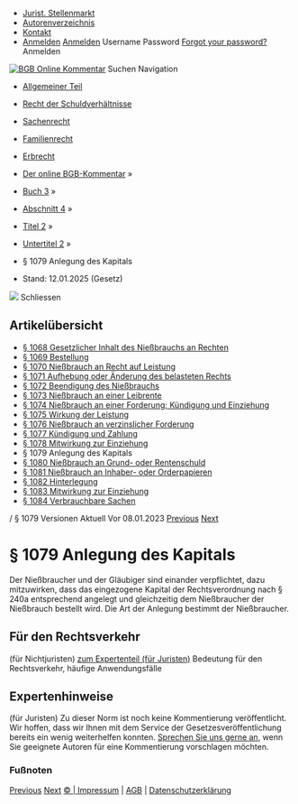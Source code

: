   * [Jurist. Stellenmarkt](https://bgb.kommentar.de/Buch-3/Abschnitt-4/Titel-2/Untertitel-2/</job-board> "Jurist. Stellenmarkt")
  * [Autorenverzeichnis](https://bgb.kommentar.de/Buch-3/Abschnitt-4/Titel-2/Untertitel-2/</Autorenverzeichnis> "Autorenverzeichnis")
  * [Kontakt](https://bgb.kommentar.de/Buch-3/Abschnitt-4/Titel-2/Untertitel-2/</Kontakt>)
  * [Anmelden](https://bgb.kommentar.de/Buch-3/Abschnitt-4/Titel-2/Untertitel-2/<#login> "show login form") [Anmelden](https://bgb.kommentar.de/Buch-3/Abschnitt-4/Titel-2/Untertitel-2/<#> "hide login form") Username Password
[Forgot your password?](https://bgb.kommentar.de/Buch-3/Abschnitt-4/Titel-2/Untertitel-2/</user/forgotpassword>) Anmelden 


[![BGB Online Kommentar](https://bgb.kommentar.de/extension/bgb/design/bgb/images/logo.png)](https://bgb.kommentar.de/Buch-3/Abschnitt-4/Titel-2/Untertitel-2/</> "BGB Online Kommentar")
Suchen
Navigation
  * [Allgemeiner Teil](https://bgb.kommentar.de/Buch-3/Abschnitt-4/Titel-2/Untertitel-2/</Buch-1>)
  * [Recht der Schuldverhältnisse](https://bgb.kommentar.de/Buch-3/Abschnitt-4/Titel-2/Untertitel-2/</Buch-2>)
  * [Sachenrecht](https://bgb.kommentar.de/Buch-3/Abschnitt-4/Titel-2/Untertitel-2/</Buch-3>)
  * [Familienrecht](https://bgb.kommentar.de/Buch-3/Abschnitt-4/Titel-2/Untertitel-2/</Buch-4>)
  * [Erbrecht](https://bgb.kommentar.de/Buch-3/Abschnitt-4/Titel-2/Untertitel-2/</Buch-5>)


  * [Der online BGB-Kommentar](https://bgb.kommentar.de/Buch-3/Abschnitt-4/Titel-2/Untertitel-2/</>) »
  * [Buch 3](https://bgb.kommentar.de/Buch-3/Abschnitt-4/Titel-2/Untertitel-2/</Buch-3>) »
  * [Abschnitt 4](https://bgb.kommentar.de/Buch-3/Abschnitt-4/Titel-2/Untertitel-2/</Buch-3/Abschnitt-4>) »
  * [Titel 2](https://bgb.kommentar.de/Buch-3/Abschnitt-4/Titel-2/Untertitel-2/</Buch-3/Abschnitt-4/Titel-2>) »
  * [Untertitel 2](https://bgb.kommentar.de/Buch-3/Abschnitt-4/Titel-2/Untertitel-2/</Buch-3/Abschnitt-4/Titel-2/Untertitel-2>) »
  * § 1079 Anlegung des Kapitals 
  * Stand: 12.01.2025 (Gesetz) 


![](https://vg01.met.vgwort.de/na/1c9909529ead4f509072c06d9081a7d5)
Schliessen 
## Artikelübersicht
  * [ § 1068 Gesetzlicher Inhalt des Nießbrauchs an Rechten ](https://bgb.kommentar.de/Buch-3/Abschnitt-4/Titel-2/Untertitel-2/</Buch-3/Abschnitt-4/Titel-2/Untertitel-2/Gesetzlicher-Inhalt-des-Niessbrauchs-an-Rechten>)
  * [ § 1069 Bestellung ](https://bgb.kommentar.de/Buch-3/Abschnitt-4/Titel-2/Untertitel-2/</Buch-3/Abschnitt-4/Titel-2/Untertitel-2/Bestellung>)
  * [ § 1070 Nießbrauch an Recht auf Leistung ](https://bgb.kommentar.de/Buch-3/Abschnitt-4/Titel-2/Untertitel-2/</Buch-3/Abschnitt-4/Titel-2/Untertitel-2/Niessbrauch-an-Recht-auf-Leistung>)
  * [ § 1071 Aufhebung oder Änderung des belasteten Rechts ](https://bgb.kommentar.de/Buch-3/Abschnitt-4/Titel-2/Untertitel-2/</Buch-3/Abschnitt-4/Titel-2/Untertitel-2/Aufhebung-oder-Aenderung-des-belasteten-Rechts>)
  * [ § 1072 Beendigung des Nießbrauchs ](https://bgb.kommentar.de/Buch-3/Abschnitt-4/Titel-2/Untertitel-2/</Buch-3/Abschnitt-4/Titel-2/Untertitel-2/Beendigung-des-Niessbrauchs>)
  * [ § 1073 Nießbrauch an einer Leibrente ](https://bgb.kommentar.de/Buch-3/Abschnitt-4/Titel-2/Untertitel-2/</Buch-3/Abschnitt-4/Titel-2/Untertitel-2/Niessbrauch-an-einer-Leibrente>)
  * [ § 1074 Nießbrauch an einer Forderung; Kündigung und Einziehung ](https://bgb.kommentar.de/Buch-3/Abschnitt-4/Titel-2/Untertitel-2/</Buch-3/Abschnitt-4/Titel-2/Untertitel-2/Niessbrauch-an-einer-Forderung-Kuendigung-und-Einziehung>)
  * [ § 1075 Wirkung der Leistung ](https://bgb.kommentar.de/Buch-3/Abschnitt-4/Titel-2/Untertitel-2/</Buch-3/Abschnitt-4/Titel-2/Untertitel-2/Wirkung-der-Leistung>)
  * [ § 1076 Nießbrauch an verzinslicher Forderung ](https://bgb.kommentar.de/Buch-3/Abschnitt-4/Titel-2/Untertitel-2/</Buch-3/Abschnitt-4/Titel-2/Untertitel-2/Niessbrauch-an-verzinslicher-Forderung>)
  * [ § 1077 Kündigung und Zahlung ](https://bgb.kommentar.de/Buch-3/Abschnitt-4/Titel-2/Untertitel-2/</Buch-3/Abschnitt-4/Titel-2/Untertitel-2/Kuendigung-und-Zahlung>)
  * [ § 1078 Mitwirkung zur Einziehung ](https://bgb.kommentar.de/Buch-3/Abschnitt-4/Titel-2/Untertitel-2/</Buch-3/Abschnitt-4/Titel-2/Untertitel-2/Mitwirkung-zur-Einziehung>)
  * § 1079 Anlegung des Kapitals 
  * [ § 1080 Nießbrauch an Grund- oder Rentenschuld ](https://bgb.kommentar.de/Buch-3/Abschnitt-4/Titel-2/Untertitel-2/</Buch-3/Abschnitt-4/Titel-2/Untertitel-2/Niessbrauch-an-Grund-oder-Rentenschuld>)
  * [ § 1081 Nießbrauch an Inhaber- oder Orderpapieren ](https://bgb.kommentar.de/Buch-3/Abschnitt-4/Titel-2/Untertitel-2/</Buch-3/Abschnitt-4/Titel-2/Untertitel-2/Niessbrauch-an-Inhaber-oder-Orderpapieren>)
  * [ § 1082 Hinterlegung ](https://bgb.kommentar.de/Buch-3/Abschnitt-4/Titel-2/Untertitel-2/</Buch-3/Abschnitt-4/Titel-2/Untertitel-2/Hinterlegung>)
  * [ § 1083 Mitwirkung zur Einziehung ](https://bgb.kommentar.de/Buch-3/Abschnitt-4/Titel-2/Untertitel-2/</Buch-3/Abschnitt-4/Titel-2/Untertitel-2/Mitwirkung-zur-Einziehung2>)
  * [ § 1084 Verbrauchbare Sachen ](https://bgb.kommentar.de/Buch-3/Abschnitt-4/Titel-2/Untertitel-2/</Buch-3/Abschnitt-4/Titel-2/Untertitel-2/Verbrauchbare-Sachen>)


/ § 1079 
Versionen  Aktuell Vor 08.01.2023
[Previous](https://bgb.kommentar.de/Buch-3/Abschnitt-4/Titel-2/Untertitel-2/</Buch-3/Abschnitt-4/Titel-2/Untertitel-2/Mitwirkung-zur-Einziehung> "§ 1078 Mitwirkung zur Einziehung") [Next](https://bgb.kommentar.de/Buch-3/Abschnitt-4/Titel-2/Untertitel-2/</Buch-3/Abschnitt-4/Titel-2/Untertitel-2/Niessbrauch-an-Grund-oder-Rentenschuld> "§ 1080 Nießbrauch an Grund- oder Rentenschuld")
# § 1079 Anlegung des Kapitals
Der Nießbraucher und der Gläubiger sind einander verpflichtet, dazu mitzuwirken, dass das eingezogene Kapital der Rechtsverordnung nach § 240a entsprechend angelegt und gleichzeitig dem Nießbraucher der Nießbrauch bestellt wird. Die Art der Anlegung bestimmt der Nießbraucher.
## Für den Rechtsverkehr 
(für Nichtjuristen)
[zum Expertenteil (für Juristen)](https://bgb.kommentar.de/Buch-3/Abschnitt-4/Titel-2/Untertitel-2/<#expertenhinweise>)
Bedeutung für den Rechtsverkehr, häufige Anwendungsfälle
## Expertenhinweise
(für Juristen)
Zu dieser Norm ist noch keine Kommentierung veröffentlicht. Wir hoffen, dass wir Ihnen mit dem Service der Gesetzesveröffentlichung bereits ein wenig weiterhelfen konnten. [Sprechen Sie uns gerne an](https://bgb.kommentar.de/Buch-3/Abschnitt-4/Titel-2/Untertitel-2/</Kontakt>), wenn Sie geeignete Autoren für eine Kommentierung vorschlagen möchten. 
### Fußnoten
[Previous](https://bgb.kommentar.de/Buch-3/Abschnitt-4/Titel-2/Untertitel-2/</Buch-3/Abschnitt-4/Titel-2/Untertitel-2/Mitwirkung-zur-Einziehung> "§ 1078 Mitwirkung zur Einziehung") [Next](https://bgb.kommentar.de/Buch-3/Abschnitt-4/Titel-2/Untertitel-2/</Buch-3/Abschnitt-4/Titel-2/Untertitel-2/Niessbrauch-an-Grund-oder-Rentenschuld> "§ 1080 Nießbrauch an Grund- oder Rentenschuld")
[© | Impressum](https://bgb.kommentar.de/Buch-3/Abschnitt-4/Titel-2/Untertitel-2/</Kontakt>) | [AGB](https://bgb.kommentar.de/Buch-3/Abschnitt-4/Titel-2/Untertitel-2/</AGB>) | [Datenschutzerklärung](https://bgb.kommentar.de/Buch-3/Abschnitt-4/Titel-2/Untertitel-2/</Datenschutzerklaerung-fuer-Leser>)
